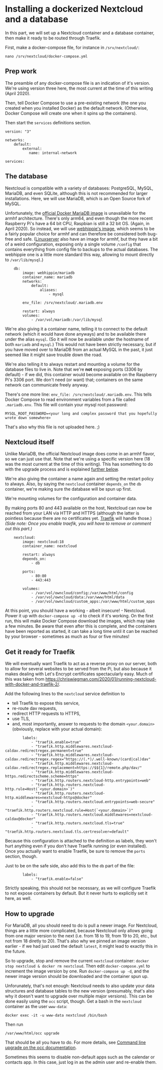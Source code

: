 # Installing a dockerized Nextcloud and a database

In this part, we will set up a Nextcloud container and a database container, then make it ready to be routed through Traefik.

First, make a docker-compose file, for instance in `/srv/nextcloud/`:

```
nano /srv/nextcloud/docker-compose.yml
```

## Prep work

The preamble of any docker-compose file is an indication of it's version. We're using version three here, the most current at the time of this writing (April 2020).

Then, tell Docker Compose to use a pre-existing network (the one you created when you installed Docker) as the default network. (Otherwise, Docker Compose will create one when it spins up the containers).

Then start the `services` definitions section.
```
version: "3"

networks:
    default:
        external:
           name: internal-network

services:
```

## The database

Nextcloud is compatible with a variety of databases: PostgreSQL, MySQL, MariaDB, and even SQLite, although this is not recommended for larger installations. Here, we will use MariaDB, which is an Open Source fork of MySQL.

Unfortunately, the [official Docker MariaDB image](https://hub.docker.com/_/mariadb) is unavailable for the armhf architecture. There's only arm64, and even though the more recent Raspberry Pi's have a 64 bit CPU, Raspbian is still a 32 bit OS. (Again, in April 2020). So instead, we will use [webhippie's image](https://hub.docker.com/r/webhippie/mariadb), which seems to be a fairly popular choice for armhf and can therefore be considered both bug-free and safe. ([Linuxserver](https://hub.docker.com/r/linuxserver/mariadb) also have an image for armhf, but they have a bit of a weird configuration, exposing only a single volume `/config` that contains everything from config file to backups to the actual databases. The webhippie one is a little more standard this way, allowing to mount directly to `/var/lib/mysql`.)

```
    db:
        image: webhippie/mariadb
        container_name: mariadb
        networks:            
            default:
                aliases:
                    - mysql

        env_file: /srv/nextcloud/.mariadb.env

        restart: always
        volumes:
            - /var/vol/mariadb:/var/lib/mysql
```
We're also giving it a container name, telling it to connect to the default network (which it would have done anyways) and to be available there under the alias `mysql`. (So it will now be available under the hostname of both `mariadb` and `mysql`.) This would not have been strictly necessary, but if you have moved over to MariaDB from an actual MySQL in the past, it just seemed like it might save trouble down the road. 

We're also telling it to always restart and mounting a volume for the database files to live in. Note that we're **not** exposing ports (3306 by default) - if we did, this container would become available on the Raspberry Pi's 3306 port. We don't need (or want) that; containers on the same network can communicate freely anyway. 

There's one more line: `env_file: /srv/nextcloud/.mariadb.env`. This tells Docker Compose to read environment variables from a file called `.mariadb.env`. This file will contain your mysql root password:
```
MYSQL_ROOT_PASSWORD=<your long and complex password that you hopefully wrote down somewhere>
```
That's also why this file is not uploaded here. ;)

## Nextcloud itself

Unlike MariaDB, the official Nextcloud image does come in an armhf flavor, so we can just use that. Note that we're using a specific version here (18 was the most current at the time of this writing). This has something to do with the upgrade process and is explained [further below](#how-to-upgrade).

We're also giving the container a name again and setting the restart policy to always. Also, by saying the `nextcloud` container `depends_on` the `db` container, we're making sure the database will be spun up first.

We're mounting volumes for the configuration and container data.

By making ports 80 and 443 available on the host, Nextcloud can now be reached from your LAN via HTTP and HTTPS (although the latter is pointless because there are no certificates yet. [Traefik](../traefik/traefik.md) will handle those.) _(Side note: Once you enable traefik, you will have to remove or comment out this part.)_

```
    nextcloud:
        image: nextcloud:18
        container_name: nextcloud

        restart: always
        depends_on:
            - db

        ports:
            - 80:80
            - 443:443

        volumes:
            - /var/vol/owncloud/config:/var/www/html/config
            - /var/vol/owncloud/data:/var/www/html/data
            - /var/vol/owncloud/custom_apps:/var/www/html/custom_apps
```

At this point, you should have a working - albeit insecure! - Nextcloud. Power it up with `docker-compose up -d` to check if it's working. On the first run, this will make Docker Compose download the images, which may take a few minutes. Be aware that even after this is complete, and the containers have been reported as started, it can take a long time until it can be reached by your browser - sometimes as much as four or five minutes! 

## Get it ready for Traefik

We will eventually want Traefik to act as a reverse proxy on our server, both to allow for several websites to be served from the Pi, but also because it makes dealing with Let's Encrypt certificates spectacularly easy. Much of this was taken from https://chriswiegman.com/2020/01/running-nextcloud-with-docker-and-traefik-2/. 

Add the following lines to the `nextcloud` service definition to 

- tell Traefik to expose this service,
- re-route dav requests,
- redirect HTTP requests to HTTPS,
- use TLS,
- and, most importantly, answer to requests to the domain `<your.domain>` (obviously, replace with your actual domain):

```
        labels:
            - "traefik.enable=true"
            - "traefik.http.middlewares.nextcloud-caldav.redirectregex.permanent=true"
            - "traefik.http.middlewares.nextcloud-caldav.redirectregex.regex=^https://(.*)/.well-known/(card|cal)dav"
            - "traefik.http.middlewares.nextcloud-caldav.redirectregex.replacement=https://$${1}/remote.php/dav/"
            - "traefik.http.middlewares.nextcloud-https.redirectscheme.scheme=https"
            - "traefik.http.routers.nextcloud-http.entrypoints=web"
            - "traefik.http.routers.nextcloud-http.rule=Host(`<your.domain>`)"
            - "traefik.http.routers.nextcloud-http.middlewares=nextcloud-https@docker"
            - "traefik.http.routers.nextcloud.entrypoints=web-secure"
            - "traefik.http.routers.nextcloud.rule=Host(`<your.domain>`)"
            - "traefik.http.routers.nextcloud.middlewares=nextcloud-caldav@docker"
            - "traefik.http.routers.nextcloud.tls=true"
            - "traefik.http.routers.nextcloud.tls.certresolver=default"
```
Because this configuration is attached to the definition as labels, they won't hurt anything even if you don't have Traefik running (or even installed). Once you actually want to enable Traefik, be sure to remove the `ports` section, though.

Just to be on the safe side, also add this to the `db` part of the file:
```
        labels:
            - "traefik.enable=false"
```
Strictly speaking, this should not be necessary, as we will configure Traefik to not expose containers by default. But it never hurts to explicitly set it here, as well.

## How to upgrade

For MariaDB, all you should need to do is pull a newer image. For Nextcloud, things are a little more complicated, because Nextcloud only allows going from one major version to the next (i.e. from 18 to 19, from 19 to 20, etc., but not from 18 diretly to 20). That's also why we pinned an image version earlier - if we had just used the default `latest`, it might lead to exactly this in the future.

So to upgrade, stop and remove the current `nextcloud` container: `docker stop nextcloud & docker rm nextcloud`. Then edit `docker-compose.yml` to increment the image version by one. Run `docker-compose up -d`, and the newer image version should be downloaded and the container spun up. 

Unforunately, that's not enough: Nextcloud needs to also update your data structures and database tables to the new version (presumably, that's also why it doesn't want to upgrade over multiple major versions). This can be done easily using the `occ` script, though. Get a bash in the `nextcloud` container as the user `www-data`:
```
docker exec -it -u www-data nextcloud /bin/bash
```
Then run 
```
/var/www/html/occ upgrade
```
That should be all you have to do. For more details, see [Command line upgrade on the occ documentation](https://docs.nextcloud.com/server/15/admin_manual/configuration_server/occ_command.html#command-line-upgrade).

Sometimes this seems to disable non-default apps such as the calendar or contacts app. In this case, just log in as the admin user and re-enable them.
